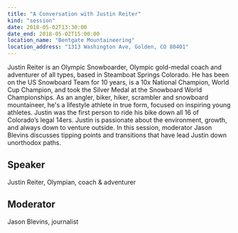 ```yaml
---
title: "A Conversation with Justin Reiter"
kind: "session"
date: 2018-05-02T13:30:00
date_end: 2018-05-02T15:00:00
location_name: "Bentgate Mountaineering"
location_address: "1313 Washington Ave, Golden, CO 80401"
---
```


Justin Reiter is an Olympic Snowboarder, Olympic gold-medal coach and adventurer of all types, based in Steamboat Springs Colorado. He has been on the US Snowboard Team for 10 years, is a 10x National Champion, World Cup Champion, and took the Silver Medal at the Snowboard World Championships. As an angler, biker, hiker, scrambler and snowboard mountaineer, he's a lifestyle athlete in true form, focused on inspiring young athletes. Justin was the first person to ride his bike down all 16 of Colorado’s legal 14ers.  Justin is passionate about the environment, growth, and always down to venture outside. In this session, moderator Jason Blevins discusses tipping points and transitions that have lead Justin down unorthodox paths. 

## Speaker
Justin Reiter, Olympian, coach & adventurer

## Moderator
Jason Blevins, journalist
